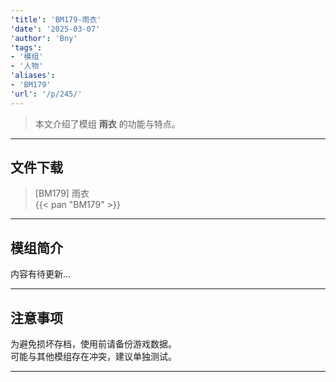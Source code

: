 ```yaml
---
'title': 'BM179-雨衣'
'date': '2025-03-07'
'author': 'Bny'
'tags':
- '模组'
- '人物'
'aliases':
- 'BM179'
'url': '/p/245/'
---
```


> 本文介绍了模组 **雨衣** 的功能与特点。

---

## 文件下载

> [BM179] 雨衣  
{{< pan "BM179" >}}  

---

## 模组简介

>  
内容有待更新...  

---

## 注意事项

>  
为避免损坏存档，使用前请备份游戏数据。  
可能与其他模组存在冲突，建议单独测试。  

---

